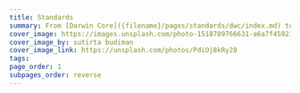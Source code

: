 ```yaml
---
title: Standards
summary: From [Darwin Core]({filename}/pages/standards/dwc/index.md) to [WGSRPD]({filename}/pages/standards/wgsrpd/index.md): TDWG standards aid the exchange of biodiversity information. Our standards are also available through [FAIRsharing.org](https://fairsharing.org/collection/TDWGBiodiversity).
cover_image: https://images.unsplash.com/photo-1518709766631-a6a7f45921c3
cover_image_by: sutirta budiman
cover_image_link: https://unsplash.com/photos/PdiOj8kRy28
tags: 
page_order: 1
subpages_order: reverse
---
```


<!-- subpages -->
